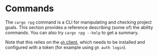 # Commands

The `cargo rpg` command is a CLI for manipulating and checking project goals. This section provides a reference describing (some of) the ability commands. You can also try `cargo rpg --help` to get a summary.

Note that this relies on the [`gh` client](https://github.com/cli/cli), which needs to be installed and configured with a token (for example using `gh auth login`).
